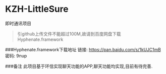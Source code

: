 # KZH-LittleSure
即时通讯项目

> 引github上传文件不能超过100M,故请到百度网盘下载Hyphenate.framework

###Hyphenate.framework下载地址
链接: https://pan.baidu.com/s/1kUJC1mB 密码: 9nup


###备注
此项目基于环信实现聊天功能的APP,聊天功能均实现,目前有待完善.
